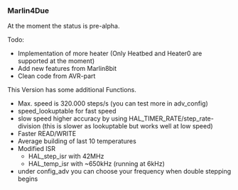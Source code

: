 ### Marlin4Due
At the moment the status is pre-alpha.

Todo:
- Implementation of more heater (Only Heatbed and Heater0 are supported at the moment)
- Add new features from Marlin8bit
- Clean code from AVR-part

This Version has some additional Functions.
- Max. speed is 320.000 steps/s (you can test more in adv_config)
- speed_lookuptable for fast speed
- slow speed higher accuracy by using HAL_TIMER_RATE/step_rate-division (this is slower as lookuptable but works well at low speed)
- Faster READ/WRITE
- Average building of last 10 temperatures
- Modified ISR
  - HAL_step_isr with 42MHz
  - HAL_temp_isr with ~650kHz (running at 6kHz)
- under config_adv you can choose your frequency when double stepping begins
